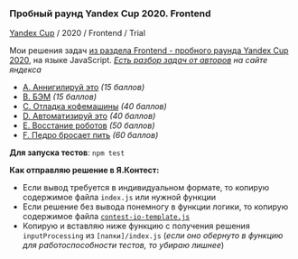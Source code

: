 ### Пробный раунд Yandex Cup 2020. Frontend

[Yandex Cup](https://yandex.ru/cup/frontend/) / 2020 / Frontend / Trial

Мои решения задач [из раздела Frontend - пробного раунда Yandex Cup 2020](https://contest.yandex.ru/contest/19380), на языке JavaScript.
[_Есть разбор задач от авторов_](https://yandex.ru/cup/frontend/analysis/) _на сайте яндекса_

- [A. Аннигилируй это](https://github.com/feeedback/yandex-cup-contest/tree/main/2020/frontend/trial/A) _(15 баллов)_
- [B. БЭМ](https://github.com/feeedback/yandex-cup-contest/tree/main/2020/frontend/trial/B) _(15 баллов)_
- [C. Отладка кофемашины](https://github.com/feeedback/yandex-cup-contest/tree/main/2020/frontend/trial/C) _(40 баллов)_
- [D. Автоматизируй это](https://github.com/feeedback/yandex-cup-contest/tree/main/2020/frontend/trial/D) _(40 баллов)_
- [E. Восстание роботов](https://github.com/feeedback/yandex-cup-contest/tree/main/2020/frontend/trial/E) _(50 баллов)_
- [F. Педро бросает пить](https://github.com/feeedback/yandex-cup-contest/tree/main/2020/frontend/trial/F) _(60 баллов)_

**Для запуска тестов**: `npm test`

**Как отправляю решение в Я.Контест:**

- Если вывод требуется в индивидуальном формате, то копирую содержимое файла `index.js` или нужной функции
- Если решение без вывода понемногу в функции логики, то копирую содержимое файла [`contest-io-template.js`](https://github.com/feeedback/yandex-cup-contest/tree/main/2020/frontend/trial/contest-io-template.js)
- Копирую и вставляю ниже функцию с получения решения `inputProcessing` из `[папки]/index.js` (_если оно обернуто в функцию для работоспособности тестов, то убираю лишнее_)
